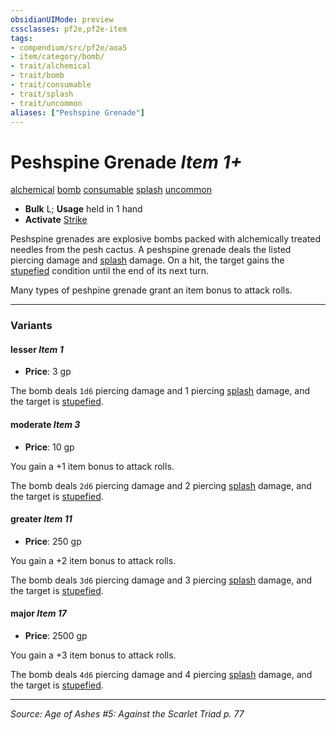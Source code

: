 ```yaml
---
obsidianUIMode: preview
cssclasses: pf2e,pf2e-item
tags:
- compendium/src/pf2e/aoa5
- item/category/bomb/
- trait/alchemical
- trait/bomb
- trait/consumable
- trait/splash
- trait/uncommon
aliases: ["Peshspine Grenade"]
---
```

# Peshspine Grenade *Item 1+*  
[alchemical](rules/traits/alchemical.md "Alchemical Item Trait")  [bomb](rules/traits/bomb.md "Bomb Item Trait")  [consumable](rules/traits/consumable.md "Consumable Item Trait")  [splash](rules/traits/splash.md "Splash Weapon Trait")  [uncommon](rules/traits/uncommon.md "Uncommon Rarity Trait")  

- **Bulk** L; **Usage** held in 1 hand
- **Activate** [Strike](rules/actions/strike.md)

Peshspine grenades are explosive bombs packed with alchemically treated needles from the pesh cactus. A peshspine grenade deals the listed piercing damage and [splash](rules/traits/splash.md "Splash Weapon Trait") damage. On a hit, the target gains the [stupefied](rules/conditions.md#Stupefied) condition until the end of its next turn.

Many types of peshpine grenade grant an item bonus to attack rolls.

---

### Variants

#### lesser *Item 1*

- **Price**: 3 gp

The bomb deals `1d6` piercing damage and 1 piercing [splash](rules/traits/splash.md "Splash Weapon Trait") damage, and the target is [stupefied](rules/conditions.md#Stupefied).

#### moderate *Item 3*

- **Price**: 10 gp

You gain a +1 item bonus to attack rolls.

The bomb deals `2d6` piercing damage and 2 piercing [splash](rules/traits/splash.md "Splash Weapon Trait") damage, and the target is [stupefied](rules/conditions.md#Stupefied).

#### greater *Item 11*

- **Price**: 250 gp

You gain a +2 item bonus to attack rolls.

The bomb deals `3d6` piercing damage and 3 piercing [splash](rules/traits/splash.md "Splash Weapon Trait") damage, and the target is [stupefied](rules/conditions.md#Stupefied).

#### major *Item 17*

- **Price**: 2500 gp

You gain a +3 item bonus to attack rolls.

The bomb deals `4d6` piercing damage and 4 piercing [splash](rules/traits/splash.md "Splash Weapon Trait") damage, and the target is [stupefied](rules/conditions.md#Stupefied).

---
*Source: Age of Ashes #5: Against the Scarlet Triad p. 77*